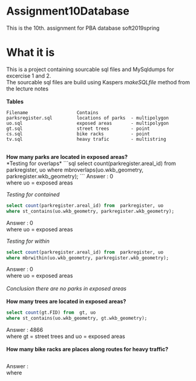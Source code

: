 # Assignment10Database
This is the 10th. assignment for PBA database soft2019spring

# What it is
This is a project containing sourcable sql files and MySqldumps for excercise 1 and 2.<br>
The sourcable sql files are build using Kaspers *makeSQLfile* method from the lecture notes<br>
<br>
<b>Tables</b>
```
Filename                  Contains
parksregister.sql         locations of parks  - multipolygon
uo.sql                    exposed areas       - multipolygon
gt.sql                    street trees        - point
cs.sql                    bike racks          - point
tv.sql                    heavy trafic        - multistring
```
<br>
<b>How many parks are located in exposed areas?</b><br>
*Testing for overlaps*
```sql
select count(parkregister.areal_id) from  parkregister, uo
where mbroverlaps(uo.wkb_geometry, parkregister.wkb_geometry);
```
Answer : 0<br>
where uo = exposed areas<br>

*Testing for contained*
```sql
select count(parkregister.areal_id) from  parkregister, uo
where st_contains(uo.wkb_geometry, parkregister.wkb_geometry);
```
Answer : 0<br>
where uo = exposed areas<br>

*Testing for within*
```sql
select count(parkregister.areal_id) from  parkregister, uo
where mbrwithin(uo.wkb_geometry, parkregister.wkb_geometry);
```
Answer : 0<br>
where uo = exposed areas<br>
<br>
*Conclusion there are no parks in exposed areas*<br>
<br>
<b>How many trees are located in exposed areas?</b>
```sql
select count(gt.FID) from  gt, uo
where st_contains(uo.wkb_geometry, gt.wkb_geometry);
```
Answer : 4866<br>
where gt = street trees and uo = exposed areas<br>
<br>
<b>How many bike racks are places along routes for heavy traffic?</b>
```sql
```
Answer : <br>
where <br>


